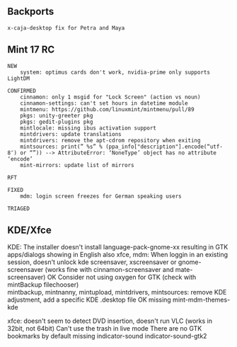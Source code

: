 
Backports
---------
	x-caja-desktop fix for Petra and Maya


Mint 17 RC
----------
	NEW
		system: optimus cards don't work, nvidia-prime only supports LightDM

	CONFIRMED
		cinnamon: only 1 msgid for "Lock Screen" (action vs noun)
		cinnamon-settings: can't set hours in datetime module
		mintmenu: https://github.com/linuxmint/mintmenu/pull/89
		pkgs: unity-greeter pkg
		pkgs: gedit-plugins pkg					
		mintlocale: missing ibus activation support	
		mintdrivers: update translations
		mintdrivers: remove the apt-cdrom repository when exiting	
		mintsources: print(” %s” % (ppa_info["description"].encode(“utf-8″) or “”)) --> AttributeError: ‘NoneType’ object has no attribute ‘encode’
		mint-mirrors: update list of mirrors		
	
	RFT
	
	FIXED
		mdm: login screen freezes for German speaking users

	TRIAGED

KDE/Xfce
--------

KDE: 
	The installer doesn't install language-pack-gnome-xx resulting in GTK apps/dialogs showing in English
	also xfce, mdm: When loggin in an existing session, doesn't unlock kde screensaver, xscreensaver or gnome-screensaver (works fine with cinnamon-screensaver and mate-screensaver)
	OK Consider not using oxygen for GTK (check with mintBackup filechooser)	
	mintbackup, mintnanny, mintupload, mintdrivers, mintsources: remove KDE adjustment, add a specific KDE .desktop file
	OK missing mint-mdm-themes-kde

xfce: 
	doesn't seem to detect DVD insertion, doesn't run VLC (works in 32bit, not 64bit)
	Can't use the trash in live mode
	There are no GTK bookmarks by default
	missing indicator-sound indicator-sound-gtk2		

 